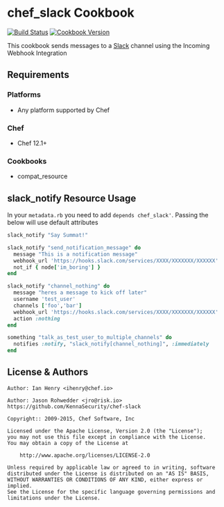 # chef_slack Cookbook

[![Build Status](https://travis-ci.org/chef-cookbooks/chef_slack.svg?branch=master)](https://travis-ci.org/chef-cookbooks/chef_slack) [![Cookbook Version](https://img.shields.io/cookbook/v/chef_slack.svg)](https://supermarket.chef.io/cookbooks/chef_slack)

This cookbook sends messages to a [Slack](http://www.slack.com) channel using the Incoming Webhook Integration

## Requirements

### Platforms

- Any platform supported by Chef

### Chef

- Chef 12.1+

### Cookbooks

- compat_resource

## slack_notify Resource Usage

In your `metadata.rb` you need to add `depends chef_slack'`. Passing the below will use default attributes

```ruby
slack_notify "Say Summat!"
```

```ruby
slack_notify "send_notification_message" do
  message "This is a notification message"
  webhook_url 'https://hooks.slack.com/services/XXXX/XXXXXXX/XXXXXX'
  not_if { node['im_boring'] }
end
```

```ruby
slack_notify "channel_nothing" do
  message "heres a message to kick off later"
  username 'test_user'
  channels ['foo','bar']
  webhook_url 'https://hooks.slack.com/services/XXXX/XXXXXXX/XXXXXX'
  action :nothing
end

something "talk_as_test_user_to_multiple_channels" do
  notifies :notify, "slack_notify[channel_nothing]", :immediately
end
```

## License & Authors

```
Author: Ian Henry <ihenry@chef.io>

Author: Jason Rohwedder <jro@risk.io> https://github.com/KennaSecurity/chef-slack

Copyright:: 2009-2015, Chef Software, Inc

Licensed under the Apache License, Version 2.0 (the "License");
you may not use this file except in compliance with the License.
You may obtain a copy of the License at

    http://www.apache.org/licenses/LICENSE-2.0

Unless required by applicable law or agreed to in writing, software
distributed under the License is distributed on an "AS IS" BASIS,
WITHOUT WARRANTIES OR CONDITIONS OF ANY KIND, either express or implied.
See the License for the specific language governing permissions and
limitations under the License.
```

